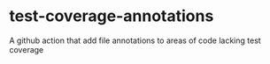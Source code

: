 # test-coverage-annotations
A github action that add file annotations to areas of code lacking test coverage
